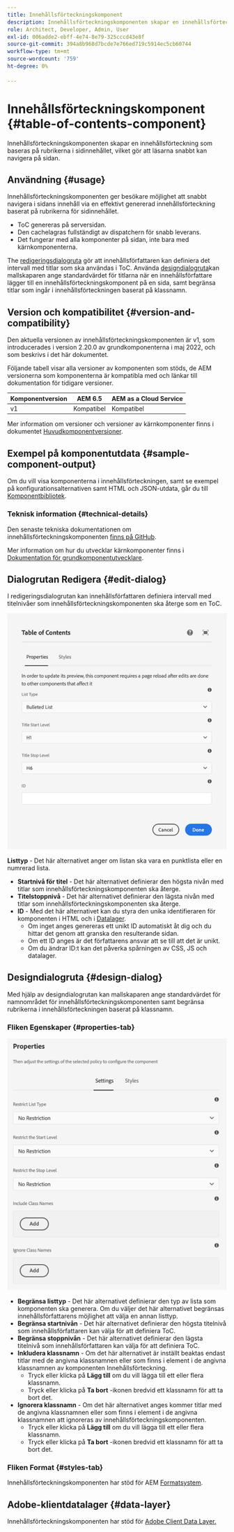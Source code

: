 ```yaml
---
title: Innehållsförteckningskomponent
description: Innehållsförteckningskomponenten skapar en innehållsförteckning som baseras på rubrikerna i sidinnehållet, vilket gör att läsarna snabbt kan navigera på sidan.
role: Architect, Developer, Admin, User
exl-id: 006adde2-ebff-4e74-8e79-325cccd43e8f
source-git-commit: 394a8b968d7bcde7e766ed719c5914ec5cb60744
workflow-type: tm+mt
source-wordcount: '759'
ht-degree: 0%

---
```


# Innehållsförteckningskomponent {#table-of-contents-component}

Innehållsförteckningskomponenten skapar en innehållsförteckning som baseras på rubrikerna i sidinnehållet, vilket gör att läsarna snabbt kan navigera på sidan.

## Användning {#usage}

Innehållsförteckningskomponenten ger besökare möjlighet att snabbt navigera i sidans innehåll via en effektivt genererad innehållsförteckning baserat på rubrikerna för sidinnehållet.

* ToC genereras på serversidan.
* Den cachelagras fullständigt av dispatchern för snabb leverans.
* Det fungerar med alla komponenter på sidan, inte bara med kärnkomponenterna.

The [redigeringsdialogruta](#edit-dialog) gör att innehållsförfattaren kan definiera det intervall med titlar som ska användas i ToC. Använda [designdialogruta](#design-dialog)kan mallskaparen ange standardvärdet för titlarna när en innehållsförfattare lägger till en innehållsförteckningskomponent på en sida, samt begränsa titlar som ingår i innehållsförteckningen baserat på klassnamn.

## Version och kompatibilitet {#version-and-compatibility}

Den aktuella versionen av innehållsförteckningskomponenten är v1, som introducerades i version 2.20.0 av grundkomponenterna i maj 2022, och som beskrivs i det här dokumentet.

Följande tabell visar alla versioner av komponenten som stöds, de AEM versionerna som komponenterna är kompatibla med och länkar till dokumentation för tidigare versioner.

| Komponentversion | AEM 6.5 | AEM as a Cloud Service |
|---|---|---|
| v1 | Kompatibel | Kompatibel |

Mer information om versioner och versioner av kärnkomponenter finns i dokumentet [Huvudkomponentversioner](/help/versions.md).

## Exempel på komponentutdata {#sample-component-output}

Om du vill visa komponenterna i innehållsförteckningen, samt se exempel på konfigurationsalternativen samt HTML och JSON-utdata, går du till [Komponentbibliotek](https://adobe.com/go/aem_cmp_library_tableofcontents).

### Teknisk information {#technical-details}

Den senaste tekniska dokumentationen om innehållsförteckningskomponenten [finns på GitHub](https://adobe.com/go/aem_cmp_tech_tableofcontents_v1).

Mer information om hur du utvecklar kärnkomponenter finns i [Dokumentation för grundkomponentutvecklare](/help/developing/overview.md).

## Dialogrutan Redigera {#edit-dialog}

I redigeringsdialogrutan kan innehållsförfattaren definiera intervall med titelnivåer som innehållsförteckningskomponenten ska återge som en ToC.

![Dialogrutan Redigera i innehållsförteckningskomponenten](/help/assets/tableofcontents-edit.png)

**Listtyp** - Det här alternativet anger om listan ska vara en punktlista eller en numrerad lista.
* **Startnivå för titel** - Det här alternativet definierar den högsta nivån med titlar som innehållsförteckningskomponenten ska återge.
* **Titelstoppnivå** - Det här alternativet definierar den lägsta nivån med titlar som innehållsförteckningskomponenten ska återge.
* **ID** - Med det här alternativet kan du styra den unika identifieraren för komponenten i HTML och i [Datalager](/help/developing/data-layer/overview.md).
   * Om inget anges genereras ett unikt ID automatiskt åt dig och du hittar det genom att granska den resulterande sidan.
   * Om ett ID anges är det författarens ansvar att se till att det är unikt.
   * Om du ändrar ID:t kan det påverka spårningen av CSS, JS och datalager.

## Designdialogruta {#design-dialog}

Med hjälp av designdialogrutan kan mallskaparen ange standardvärdet för namnområdet för innehållsförteckningskomponenten samt begränsa rubrikerna i innehållsförteckningen baserat på klassnamn.

### Fliken Egenskaper {#properties-tab}

![Snabbsökningskomponentens designdialogruta](/help/assets/tableofcontents-design.png)

* **Begränsa listtyp** - Det här alternativet definierar den typ av lista som komponenten ska generera. Om du väljer det här alternativet begränsas innehållsförfattarens möjlighet att välja en annan listtyp.
* **Begränsa startnivån** - Det här alternativet definierar den högsta titelnivå som innehållsförfattaren kan välja för att definiera ToC.
* **Begränsa stoppnivån** - Det här alternativet definierar den lägsta titelnivå som innehållsförfattaren kan välja för att definiera ToC.
* **Inkludera klassnamn** - Om det här alternativet är inställt beaktas endast titlar med de angivna klassnamnen eller som finns i element i de angivna klassnamnen av komponenten Innehållsförteckning.
   * Tryck eller klicka på **Lägg till** om du vill lägga till ett eller flera klassnamn.
   * Tryck eller klicka på **Ta bort** -ikonen bredvid ett klassnamn för att ta bort det.
* **Ignorera klassnamn** - Om det här alternativet anges kommer titlar med de angivna klassnamnen eller som finns i element i de angivna klassnamnen att ignoreras av innehållsförteckningskomponenten.
   * Tryck eller klicka på **Lägg till** om du vill lägga till ett eller flera klassnamn.
   * Tryck eller klicka på **Ta bort** -ikonen bredvid ett klassnamn för att ta bort det.

### Fliken Format {#styles-tab}

Innehållsförteckningskomponenten har stöd för AEM [Formatsystem](/help/get-started/authoring.md#component-styling).

## Adobe-klientdatalager {#data-layer}

Innehållsförteckningskomponenten har stöd för [Adobe Client Data Layer.](/help/developing/data-layer/overview.md)
